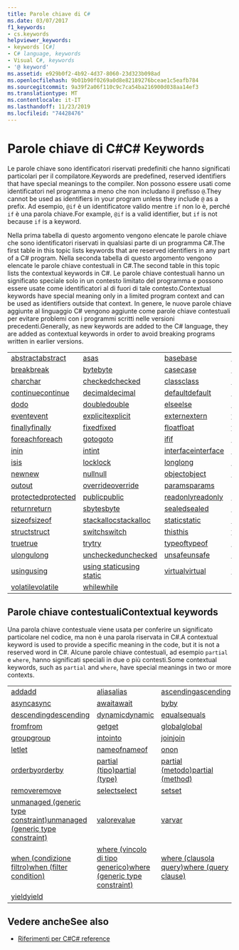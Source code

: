 ```yaml
---
title: Parole chiave di C#
ms.date: 03/07/2017
f1_keywords:
- cs.keywords
helpviewer_keywords:
- keywords [C#]
- C# language, keywords
- Visual C#, keywords
- '@ keyword'
ms.assetid: e929b0f2-4b92-4d37-8060-23d323b098ad
ms.openlocfilehash: 9b01b90f0269a0d8e82189276bceae1c5eafb784
ms.sourcegitcommit: 9a39f2a06f110c9c7ca54ba216900d038aa14ef3
ms.translationtype: MT
ms.contentlocale: it-IT
ms.lasthandoff: 11/23/2019
ms.locfileid: "74428476"
---
```

# <a name="c-keywords"></a><span data-ttu-id="546a5-102">Parole chiave di C#</span><span class="sxs-lookup"><span data-stu-id="546a5-102">C# Keywords</span></span>

<span data-ttu-id="546a5-103">Le parole chiave sono identificatori riservati predefiniti che hanno significati particolari per il compilatore.</span><span class="sxs-lookup"><span data-stu-id="546a5-103">Keywords are predefined, reserved identifiers that have special meanings to the compiler.</span></span> <span data-ttu-id="546a5-104">Non possono essere usati come identificatori nel programma a meno che non includano il prefisso `@`.</span><span class="sxs-lookup"><span data-stu-id="546a5-104">They cannot be used as identifiers in your program unless they include `@` as a prefix.</span></span> <span data-ttu-id="546a5-105">Ad esempio, `@if` è un identificatore valido mentre `if` non lo è, perché `if` è una parola chiave.</span><span class="sxs-lookup"><span data-stu-id="546a5-105">For example, `@if` is a valid identifier, but `if` is not because `if` is a keyword.</span></span>  
  
 <span data-ttu-id="546a5-106">Nella prima tabella di questo argomento vengono elencate le parole chiave che sono identificatori riservati in qualsiasi parte di un programma C#.</span><span class="sxs-lookup"><span data-stu-id="546a5-106">The first table in this topic lists keywords that are reserved identifiers in any part of a C# program.</span></span> <span data-ttu-id="546a5-107">Nella seconda tabella di questo argomento vengono elencate le parole chiave contestuali in C#.</span><span class="sxs-lookup"><span data-stu-id="546a5-107">The second table in this topic lists the contextual keywords in C#.</span></span> <span data-ttu-id="546a5-108">Le parole chiave contestuali hanno un significato speciale solo in un contesto limitato del programma e possono essere usate come identificatori al di fuori di tale contesto.</span><span class="sxs-lookup"><span data-stu-id="546a5-108">Contextual keywords have special meaning only in a limited program context and can be used as identifiers outside that context.</span></span> <span data-ttu-id="546a5-109">In genere, le nuove parole chiave aggiunte al linguaggio C# vengono aggiunte come parole chiave contestuali per evitare problemi con i programmi scritti nelle versioni precedenti.</span><span class="sxs-lookup"><span data-stu-id="546a5-109">Generally, as new keywords are added to the C# language, they are added as contextual keywords in order to avoid breaking programs written in earlier versions.</span></span>  
  
|||||  
|---|---|---|---|  
|[<span data-ttu-id="546a5-110">abstract</span><span class="sxs-lookup"><span data-stu-id="546a5-110">abstract</span></span>](abstract.md)|[<span data-ttu-id="546a5-111">as</span><span class="sxs-lookup"><span data-stu-id="546a5-111">as</span></span>](../operators/type-testing-and-cast.md#as-operator)|[<span data-ttu-id="546a5-112">base</span><span class="sxs-lookup"><span data-stu-id="546a5-112">base</span></span>](base.md)|[<span data-ttu-id="546a5-113">bool</span><span class="sxs-lookup"><span data-stu-id="546a5-113">bool</span></span>](bool.md)|  
|[<span data-ttu-id="546a5-114">break</span><span class="sxs-lookup"><span data-stu-id="546a5-114">break</span></span>](break.md)|[<span data-ttu-id="546a5-115">byte</span><span class="sxs-lookup"><span data-stu-id="546a5-115">byte</span></span>](../builtin-types/integral-numeric-types.md)|[<span data-ttu-id="546a5-116">case</span><span class="sxs-lookup"><span data-stu-id="546a5-116">case</span></span>](switch.md)|[<span data-ttu-id="546a5-117">catch</span><span class="sxs-lookup"><span data-stu-id="546a5-117">catch</span></span>](try-catch.md)|  
|[<span data-ttu-id="546a5-118">char</span><span class="sxs-lookup"><span data-stu-id="546a5-118">char</span></span>](../builtin-types/char.md)|[<span data-ttu-id="546a5-119">checked</span><span class="sxs-lookup"><span data-stu-id="546a5-119">checked</span></span>](checked.md)|[<span data-ttu-id="546a5-120">class</span><span class="sxs-lookup"><span data-stu-id="546a5-120">class</span></span>](class.md)|[<span data-ttu-id="546a5-121">const</span><span class="sxs-lookup"><span data-stu-id="546a5-121">const</span></span>](const.md)|  
|[<span data-ttu-id="546a5-122">continue</span><span class="sxs-lookup"><span data-stu-id="546a5-122">continue</span></span>](continue.md)|[<span data-ttu-id="546a5-123">decimal</span><span class="sxs-lookup"><span data-stu-id="546a5-123">decimal</span></span>](../builtin-types/floating-point-numeric-types.md)|[<span data-ttu-id="546a5-124">default</span><span class="sxs-lookup"><span data-stu-id="546a5-124">default</span></span>](default.md)|[<span data-ttu-id="546a5-125">delegate</span><span class="sxs-lookup"><span data-stu-id="546a5-125">delegate</span></span>](../builtin-types/reference-types.md)|  
|[<span data-ttu-id="546a5-126">do</span><span class="sxs-lookup"><span data-stu-id="546a5-126">do</span></span>](do.md)|[<span data-ttu-id="546a5-127">double</span><span class="sxs-lookup"><span data-stu-id="546a5-127">double</span></span>](../builtin-types/floating-point-numeric-types.md)|[<span data-ttu-id="546a5-128">else</span><span class="sxs-lookup"><span data-stu-id="546a5-128">else</span></span>](if-else.md)|[<span data-ttu-id="546a5-129">enum</span><span class="sxs-lookup"><span data-stu-id="546a5-129">enum</span></span>](enum.md)|  
|[<span data-ttu-id="546a5-130">event</span><span class="sxs-lookup"><span data-stu-id="546a5-130">event</span></span>](event.md)|[<span data-ttu-id="546a5-131">explicit</span><span class="sxs-lookup"><span data-stu-id="546a5-131">explicit</span></span>](../operators/user-defined-conversion-operators.md)|[<span data-ttu-id="546a5-132">extern</span><span class="sxs-lookup"><span data-stu-id="546a5-132">extern</span></span>](extern.md)|[<span data-ttu-id="546a5-133">false</span><span class="sxs-lookup"><span data-stu-id="546a5-133">false</span></span>](false-literal.md)|  
|[<span data-ttu-id="546a5-134">finally</span><span class="sxs-lookup"><span data-stu-id="546a5-134">finally</span></span>](try-finally.md)|[<span data-ttu-id="546a5-135">fixed</span><span class="sxs-lookup"><span data-stu-id="546a5-135">fixed</span></span>](fixed-statement.md)|[<span data-ttu-id="546a5-136">float</span><span class="sxs-lookup"><span data-stu-id="546a5-136">float</span></span>](../builtin-types/floating-point-numeric-types.md)|[<span data-ttu-id="546a5-137">for</span><span class="sxs-lookup"><span data-stu-id="546a5-137">for</span></span>](for.md)|  
|[<span data-ttu-id="546a5-138">foreach</span><span class="sxs-lookup"><span data-stu-id="546a5-138">foreach</span></span>](foreach-in.md)|[<span data-ttu-id="546a5-139">goto</span><span class="sxs-lookup"><span data-stu-id="546a5-139">goto</span></span>](goto.md)|[<span data-ttu-id="546a5-140">if</span><span class="sxs-lookup"><span data-stu-id="546a5-140">if</span></span>](if-else.md)|[<span data-ttu-id="546a5-141">implicit</span><span class="sxs-lookup"><span data-stu-id="546a5-141">implicit</span></span>](../operators/user-defined-conversion-operators.md)|  
|[<span data-ttu-id="546a5-142">in</span><span class="sxs-lookup"><span data-stu-id="546a5-142">in</span></span>](in.md)|[<span data-ttu-id="546a5-143">int</span><span class="sxs-lookup"><span data-stu-id="546a5-143">int</span></span>](../builtin-types/integral-numeric-types.md)|[<span data-ttu-id="546a5-144">interface</span><span class="sxs-lookup"><span data-stu-id="546a5-144">interface</span></span>](interface.md)|[<span data-ttu-id="546a5-145">internal</span><span class="sxs-lookup"><span data-stu-id="546a5-145">internal</span></span>](internal.md)|
|[<span data-ttu-id="546a5-146">is</span><span class="sxs-lookup"><span data-stu-id="546a5-146">is</span></span>](is.md)|[<span data-ttu-id="546a5-147">lock</span><span class="sxs-lookup"><span data-stu-id="546a5-147">lock</span></span>](lock-statement.md)|[<span data-ttu-id="546a5-148">long</span><span class="sxs-lookup"><span data-stu-id="546a5-148">long</span></span>](../builtin-types/integral-numeric-types.md)|[<span data-ttu-id="546a5-149">namespace</span><span class="sxs-lookup"><span data-stu-id="546a5-149">namespace</span></span>](namespace.md)|
|[<span data-ttu-id="546a5-150">new</span><span class="sxs-lookup"><span data-stu-id="546a5-150">new</span></span>](../operators/new-operator.md)|[<span data-ttu-id="546a5-151">null</span><span class="sxs-lookup"><span data-stu-id="546a5-151">null</span></span>](null.md)|[<span data-ttu-id="546a5-152">object</span><span class="sxs-lookup"><span data-stu-id="546a5-152">object</span></span>](../builtin-types/reference-types.md)|[<span data-ttu-id="546a5-153">operator</span><span class="sxs-lookup"><span data-stu-id="546a5-153">operator</span></span>](../operators/operator-overloading.md)|
|[<span data-ttu-id="546a5-154">out</span><span class="sxs-lookup"><span data-stu-id="546a5-154">out</span></span>](out.md)|[<span data-ttu-id="546a5-155">override</span><span class="sxs-lookup"><span data-stu-id="546a5-155">override</span></span>](override.md)|[<span data-ttu-id="546a5-156">params</span><span class="sxs-lookup"><span data-stu-id="546a5-156">params</span></span>](params.md)|[<span data-ttu-id="546a5-157">private</span><span class="sxs-lookup"><span data-stu-id="546a5-157">private</span></span>](private.md)|
|[<span data-ttu-id="546a5-158">protected</span><span class="sxs-lookup"><span data-stu-id="546a5-158">protected</span></span>](protected.md)|[<span data-ttu-id="546a5-159">public</span><span class="sxs-lookup"><span data-stu-id="546a5-159">public</span></span>](public.md)|[<span data-ttu-id="546a5-160">readonly</span><span class="sxs-lookup"><span data-stu-id="546a5-160">readonly</span></span>](readonly.md)|[<span data-ttu-id="546a5-161">ref</span><span class="sxs-lookup"><span data-stu-id="546a5-161">ref</span></span>](ref.md)|
|[<span data-ttu-id="546a5-162">return</span><span class="sxs-lookup"><span data-stu-id="546a5-162">return</span></span>](return.md)|[<span data-ttu-id="546a5-163">sbyte</span><span class="sxs-lookup"><span data-stu-id="546a5-163">sbyte</span></span>](../builtin-types/integral-numeric-types.md)|[<span data-ttu-id="546a5-164">sealed</span><span class="sxs-lookup"><span data-stu-id="546a5-164">sealed</span></span>](sealed.md)|[<span data-ttu-id="546a5-165">short</span><span class="sxs-lookup"><span data-stu-id="546a5-165">short</span></span>](../builtin-types/integral-numeric-types.md)||
[<span data-ttu-id="546a5-166">sizeof</span><span class="sxs-lookup"><span data-stu-id="546a5-166">sizeof</span></span>](../operators/sizeof.md)|[<span data-ttu-id="546a5-167">stackalloc</span><span class="sxs-lookup"><span data-stu-id="546a5-167">stackalloc</span></span>](../operators/stackalloc.md)|[<span data-ttu-id="546a5-168">static</span><span class="sxs-lookup"><span data-stu-id="546a5-168">static</span></span>](static.md)|[<span data-ttu-id="546a5-169">string</span><span class="sxs-lookup"><span data-stu-id="546a5-169">string</span></span>](../builtin-types/reference-types.md)|
|[<span data-ttu-id="546a5-170">struct</span><span class="sxs-lookup"><span data-stu-id="546a5-170">struct</span></span>](struct.md)|[<span data-ttu-id="546a5-171">switch</span><span class="sxs-lookup"><span data-stu-id="546a5-171">switch</span></span>](switch.md)|[<span data-ttu-id="546a5-172">this</span><span class="sxs-lookup"><span data-stu-id="546a5-172">this</span></span>](this.md)|[<span data-ttu-id="546a5-173">throw</span><span class="sxs-lookup"><span data-stu-id="546a5-173">throw</span></span>](throw.md)|
|[<span data-ttu-id="546a5-174">true</span><span class="sxs-lookup"><span data-stu-id="546a5-174">true</span></span>](true-literal.md)|[<span data-ttu-id="546a5-175">try</span><span class="sxs-lookup"><span data-stu-id="546a5-175">try</span></span>](try-catch.md)|[<span data-ttu-id="546a5-176">typeof</span><span class="sxs-lookup"><span data-stu-id="546a5-176">typeof</span></span>](../operators/type-testing-and-cast.md#typeof-operator)|[<span data-ttu-id="546a5-177">uint</span><span class="sxs-lookup"><span data-stu-id="546a5-177">uint</span></span>](../builtin-types/integral-numeric-types.md)|
|[<span data-ttu-id="546a5-178">ulong</span><span class="sxs-lookup"><span data-stu-id="546a5-178">ulong</span></span>](../builtin-types/integral-numeric-types.md)|[<span data-ttu-id="546a5-179">unchecked</span><span class="sxs-lookup"><span data-stu-id="546a5-179">unchecked</span></span>](unchecked.md)|[<span data-ttu-id="546a5-180">unsafe</span><span class="sxs-lookup"><span data-stu-id="546a5-180">unsafe</span></span>](unsafe.md)|[<span data-ttu-id="546a5-181">ushort</span><span class="sxs-lookup"><span data-stu-id="546a5-181">ushort</span></span>](../builtin-types/integral-numeric-types.md)|
|[<span data-ttu-id="546a5-182">using</span><span class="sxs-lookup"><span data-stu-id="546a5-182">using</span></span>](using.md)|[<span data-ttu-id="546a5-183">using static</span><span class="sxs-lookup"><span data-stu-id="546a5-183">using static</span></span>](using-static.md)|[<span data-ttu-id="546a5-184">virtual</span><span class="sxs-lookup"><span data-stu-id="546a5-184">virtual</span></span>](virtual.md)|[<span data-ttu-id="546a5-185">void</span><span class="sxs-lookup"><span data-stu-id="546a5-185">void</span></span>](void.md)|
|[<span data-ttu-id="546a5-186">volatile</span><span class="sxs-lookup"><span data-stu-id="546a5-186">volatile</span></span>](volatile.md)|[<span data-ttu-id="546a5-187">while</span><span class="sxs-lookup"><span data-stu-id="546a5-187">while</span></span>](while.md)|

## <a name="contextual-keywords"></a><span data-ttu-id="546a5-188">Parole chiave contestuali</span><span class="sxs-lookup"><span data-stu-id="546a5-188">Contextual keywords</span></span>

 <span data-ttu-id="546a5-189">Una parola chiave contestuale viene usata per conferire un significato particolare nel codice, ma non è una parola riservata in C#.</span><span class="sxs-lookup"><span data-stu-id="546a5-189">A contextual keyword is used to provide a specific meaning in the code, but it is not a reserved word in C#.</span></span> <span data-ttu-id="546a5-190">Alcune parole chiave contestuali, ad esempio `partial` e `where`, hanno significati speciali in due o più contesti.</span><span class="sxs-lookup"><span data-stu-id="546a5-190">Some contextual keywords, such as `partial` and `where`, have special meanings in two or more contexts.</span></span>  
  
||||  
|---|---|---|  
|[<span data-ttu-id="546a5-191">add</span><span class="sxs-lookup"><span data-stu-id="546a5-191">add</span></span>](add.md)|[<span data-ttu-id="546a5-192">alias</span><span class="sxs-lookup"><span data-stu-id="546a5-192">alias</span></span>](extern-alias.md)|[<span data-ttu-id="546a5-193">ascending</span><span class="sxs-lookup"><span data-stu-id="546a5-193">ascending</span></span>](ascending.md)|
|[<span data-ttu-id="546a5-194">async</span><span class="sxs-lookup"><span data-stu-id="546a5-194">async</span></span>](async.md)|[<span data-ttu-id="546a5-195">await</span><span class="sxs-lookup"><span data-stu-id="546a5-195">await</span></span>](../operators/await.md)|[<span data-ttu-id="546a5-196">by</span><span class="sxs-lookup"><span data-stu-id="546a5-196">by</span></span>](by.md)|
|[<span data-ttu-id="546a5-197">descending</span><span class="sxs-lookup"><span data-stu-id="546a5-197">descending</span></span>](descending.md)|[<span data-ttu-id="546a5-198">dynamic</span><span class="sxs-lookup"><span data-stu-id="546a5-198">dynamic</span></span>](../builtin-types/reference-types.md)|[<span data-ttu-id="546a5-199">equals</span><span class="sxs-lookup"><span data-stu-id="546a5-199">equals</span></span>](equals.md)|
|[<span data-ttu-id="546a5-200">from</span><span class="sxs-lookup"><span data-stu-id="546a5-200">from</span></span>](from-clause.md)|[<span data-ttu-id="546a5-201">get</span><span class="sxs-lookup"><span data-stu-id="546a5-201">get</span></span>](get.md)|[<span data-ttu-id="546a5-202">global</span><span class="sxs-lookup"><span data-stu-id="546a5-202">global</span></span>](../operators/namespace-alias-qualifier.md)|
|[<span data-ttu-id="546a5-203">group</span><span class="sxs-lookup"><span data-stu-id="546a5-203">group</span></span>](group-clause.md)|[<span data-ttu-id="546a5-204">into</span><span class="sxs-lookup"><span data-stu-id="546a5-204">into</span></span>](into.md)|[<span data-ttu-id="546a5-205">join</span><span class="sxs-lookup"><span data-stu-id="546a5-205">join</span></span>](join-clause.md)|
|[<span data-ttu-id="546a5-206">let</span><span class="sxs-lookup"><span data-stu-id="546a5-206">let</span></span>](let-clause.md)|[<span data-ttu-id="546a5-207">nameof</span><span class="sxs-lookup"><span data-stu-id="546a5-207">nameof</span></span>](../operators/nameof.md)|[<span data-ttu-id="546a5-208">on</span><span class="sxs-lookup"><span data-stu-id="546a5-208">on</span></span>](on.md)|
|[<span data-ttu-id="546a5-209">orderby</span><span class="sxs-lookup"><span data-stu-id="546a5-209">orderby</span></span>](orderby-clause.md)|[<span data-ttu-id="546a5-210">partial (tipo)</span><span class="sxs-lookup"><span data-stu-id="546a5-210">partial (type)</span></span>](partial-type.md)|[<span data-ttu-id="546a5-211">partial (metodo)</span><span class="sxs-lookup"><span data-stu-id="546a5-211">partial (method)</span></span>](partial-method.md)|
|[<span data-ttu-id="546a5-212">remove</span><span class="sxs-lookup"><span data-stu-id="546a5-212">remove</span></span>](remove.md)|[<span data-ttu-id="546a5-213">select</span><span class="sxs-lookup"><span data-stu-id="546a5-213">select</span></span>](select-clause.md)|[<span data-ttu-id="546a5-214">set</span><span class="sxs-lookup"><span data-stu-id="546a5-214">set</span></span>](set.md)|
|[<span data-ttu-id="546a5-215">unmanaged (generic type constraint)</span><span class="sxs-lookup"><span data-stu-id="546a5-215">unmanaged (generic type constraint)</span></span>](where-generic-type-constraint.md)|[<span data-ttu-id="546a5-216">valore</span><span class="sxs-lookup"><span data-stu-id="546a5-216">value</span></span>](value.md)|[<span data-ttu-id="546a5-217">var</span><span class="sxs-lookup"><span data-stu-id="546a5-217">var</span></span>](var.md)|
|[<span data-ttu-id="546a5-218">when (condizione filtro)</span><span class="sxs-lookup"><span data-stu-id="546a5-218">when (filter condition)</span></span>](when.md)|[<span data-ttu-id="546a5-219">where (vincolo di tipo generico)</span><span class="sxs-lookup"><span data-stu-id="546a5-219">where (generic type constraint)</span></span>](where-generic-type-constraint.md)|[<span data-ttu-id="546a5-220">where (clausola query)</span><span class="sxs-lookup"><span data-stu-id="546a5-220">where (query clause)</span></span>](where-clause.md)|
|[<span data-ttu-id="546a5-221">yield</span><span class="sxs-lookup"><span data-stu-id="546a5-221">yield</span></span>](yield.md)| | |
  
## <a name="see-also"></a><span data-ttu-id="546a5-222">Vedere anche</span><span class="sxs-lookup"><span data-stu-id="546a5-222">See also</span></span>

- [<span data-ttu-id="546a5-223">Riferimenti per C#</span><span class="sxs-lookup"><span data-stu-id="546a5-223">C# reference</span></span>](../index.md)
